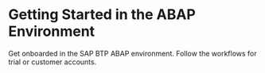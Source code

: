 <!-- loio2ffdd2412aff494dbf3de31089c965d4 -->

# Getting Started in the ABAP Environment

Get onboarded in the SAP BTP ABAP environment. Follow the workflows for trial or customer accounts.

